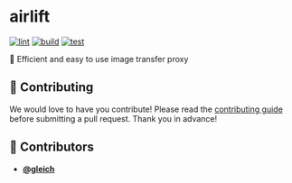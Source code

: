 <!-- DO NOT REMOVE - contributor_list:data:start:["gleich"]:end -->

# airlift

[![lint](https://github.com/gleich/airlift/actions/workflows/lint.yml/badge.svg)](https://github.com/gleich/airlift/actions/workflows/lint.yml)
[![build](https://github.com/gleich/airlift/actions/workflows/build.yml/badge.svg)](https://github.com/gleich/airlift/actions/workflows/build.yml)
[![test](https://github.com/gleich/airlift/actions/workflows/test.yml/badge.svg)](https://github.com/gleich/airlift/actions/workflows/test.yml)

🚁 Efficient and easy to use image transfer proxy

## 🙌 Contributing

We would love to have you contribute! Please read the [contributing guide](CONTRIBUTING.md) before submitting a pull request. Thank you in advance!

<!-- prettier-ignore-start -->
<!-- DO NOT REMOVE - contributor_list:start -->
## 👥 Contributors


- **[@gleich](https://github.com/gleich)**

<!-- DO NOT REMOVE - contributor_list:end -->
<!-- prettier-ignore-end -->
